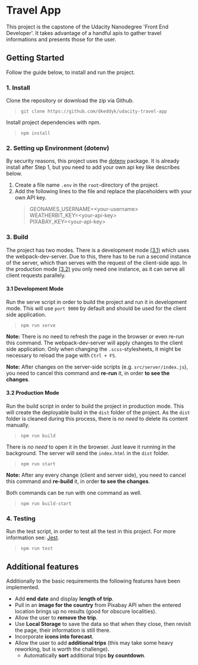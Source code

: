 # Travel App

This project is the capstone of the Udacity Nanodegree 'Front End Developer'. It takes advantage of a handful apis to gather travel informations and presents those for the user.

## Getting Started

Follow the guide below, to install and run the project.

### 1. Install

Clone the repository or download the zip via Github.

> `git clone https://github.com/dkeddyk/udacity-travel-app`

Install project dependencies with npm.

> `npm install`

### 2. Setting up Environment (dotenv)

By security reasons, this project uses the [dotenv](https://www.npmjs.com/package/dotenv) package. It is already install after Step 1, but you need to add your own api key like describes below.

1. Create a file name `.env` in the `root`-directory of the project.
2. Add the following lines to the file and replace the placeholders with your own API key.
   > GEONAMES_USERNAME=\<your-username\><br>
   > WEATHERBIT_KEY=\<your-api-key\><br>
   > PIXABAY_KEY=\<your-api-key\>

### 3. Build

The project has two modes. There is a development mode [(3.1)](#31-development-mode) which uses the webpack-dev-server. Due to this, there has to be run a second instance of the server, which than serves with the request of the client-side app. In the production mode [(3.2)](#32-production-mode) you only need one instance, as it can serve all client requests parallely.

#### 3.1 Development Mode

Run the serve script in order to build the project and run it in development mode. This will use `port 9000` by default and should be used for the client side application.

> `npm run serve`

**Note:** There is no need to refresh the page in the browser or even re-run this command. The webpack-dev-server will apply changes to the client side application. Only when changing the `.scss`-stylesheets, it might be necessary to reload the page with `Ctrl + F5`.

**Note:** After changes on the server-side scripts (e.g. `src/server/index.js`), you need to cancel this command and **re-run** it, in order **to see the changes**.

#### 3.2 Production Mode

Run the build script in order to build the project in production mode. This will create the deployable build in the `dist` folder of the project. As the `dist` folder is cleaned during this process, there is _no need_ to delete its content manually.

> `npm run build`

There is _no need_ to open it in the browser. Just leave it running in the background. The server will send the `index.html` in the `dist` folder.

> `npm run start`

**Note:** After any every change (client and server side), you need to cancel this command and **re-build** it, in order **to see the changes**.

Both commands can be run with one command as well.

> `npm run build-start`

### 4. Testing

Run the test script, in order to test all the test in this project. For more information see: [Jest](https://jestjs.io/).

> `npm run test`

## Additional features

Additionally to the basic requirements the following features have been implemented.

- Add **end date** and display **length of trip**.
- Pull in an **image for the country** from Pixabay API when the entered location brings up no results (good for obscure localities).
- Allow the user to **remove the trip**.
- Use **Local Storage** to save the data so that when they close, then revisit the page, their information is still there.
- Incorporate **icons into forecast**.
- Allow the user to add **additional trips** (this may take some heavy reworking, but is worth the challenge).
  - Automatically **sort** additional trips **by countdown**.
